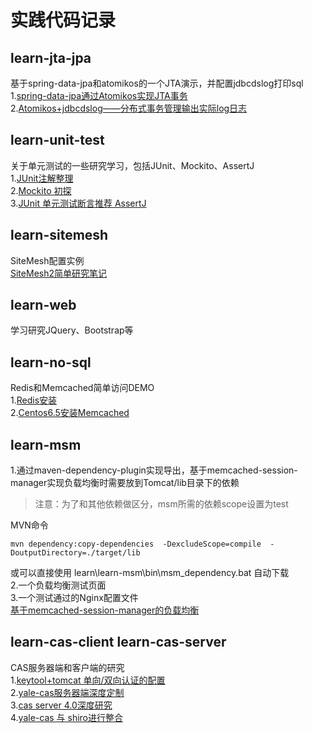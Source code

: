 实践代码记录
===================================


learn-jta-jpa
-----------------------------------
基于spring-data-jpa和atomikos的一个JTA演示，并配置jdbcdslog打印sql<br />
1.[spring-data-jpa通过Atomikos实现JTA事务](http://sgq0085.iteye.com/blog/2001918)<br />
2.[Atomikos+jdbcdslog——分布式事务管理输出实际log日志](http://sgq0085.iteye.com/blog/2039534)<br />


learn-unit-test
-----------------------------------
关于单元测试的一些研究学习，包括JUnit、Mockito、AssertJ<br />
1.[JUnit注解整理](http://sgq0085.iteye.com/blog/2029388)<br />
2.[Mockito 初探](http://sgq0085.iteye.com/blog/2031319)<br />
3.[JUnit 单元测试断言推荐 AssertJ](http://sgq0085.iteye.com/blog/2030609)<br />


learn-sitemesh
-----------------------------------
SiteMesh配置实例<br />
[SiteMesh2简单研究笔记](http://sgq0085.iteye.com/blog/2072882)<br />


learn-web
-----------------------------------
学习研究JQuery、Bootstrap等


learn-no-sql
-----------------------------------
Redis和Memcached简单访问DEMO<br />
1.[Redis安装](http://sgq0085.iteye.com/blog/2087750)<br />
2.[Centos6.5安装Memcached](http://sgq0085.iteye.com/blog/2088440)<br />


learn-msm
-----------------------------------
1.通过maven-dependency-plugin实现导出，基于memcached-session-manager实现负载均衡时需要放到Tomcat/lib目录下的依赖<br />
> 注意：为了和其他依赖做区分，msm所需的依赖scope设置为test

MVN命令

    mvn dependency:copy-dependencies  -DexcludeScope=compile  -DoutputDirectory=./target/lib

或可以直接使用 learn\learn-msm\bin\msm_dependency.bat 自动下载<br />
2.一个负载均衡测试页面<br />
3.一个测试通过的Nginx配置文件<br />
[基于memcached-session-manager的负载均衡](http://sgq0085.iteye.com/blog/2089298)<br />


learn-cas-client  learn-cas-server
-----------------------------------
CAS服务器端和客户端的研究<br />
1.[keytool+tomcat 单向/双向认证的配置](http://sgq0085.iteye.com/blog/1767923)<br />
2.[yale-cas服务器端深度定制](http://sgq0085.iteye.com/blog/2003190)<br />
3.[cas server 4.0深度研究](http://sgq0085.iteye.com/blog/2099196)<br />
4.[yale-cas 与 shiro进行整合](http://sgq0085.iteye.com/blog/2003783)<br />
